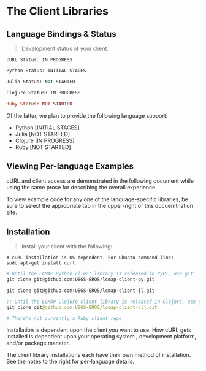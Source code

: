 # The Client Libraries

## Language Bindings & Status

> Development status of your client:

```shell
cURL Status: IN PROGRESS
```

```python
Python Status: INITIAL STAGES
```

```vb
Julia Status: NOT STARTED
```

```clojure
Clojure Status: IN PROGRESS
```

```ruby
Ruby Status: NOT STARTED
```

Of the latter, we plan to provide the following language support:

* Python <span class="status-initial-stages">[INITIAL STAGES]</span>
* Julia <span class="status-not-started">[NOT STARTED]</span>
* Clojure <span class="status-in-progress">[IN PROGRESS]</span>
* Ruby <span class="status-not-started">[NOT STARTED]</span>


## Viewing Per-language Examples

cURL and client access are demonstrated in the following document while using the same prose for describing the overall experience.

To view example code for any one of the language-specific libraries, be sure to select the appropriate tab in the upper-right of this docuemtnation site.


## Installation

> Install your client with the following:

```shell
# cURL installation is OS-dependent. For Ubuntu command-line:
sudo apt-get install curl
```

```python
# Until the LCMAP Python client library is released in PyPI, use git:
git clone git@github.com:USGS-EROS/lcmap-client-py.git
```

```vb
git clone git@github.com:USGS-EROS/lcmap-client-jl.git
```

```clojure
;; Until the LCMAP Clojure client library is released in Clojars, use git:
git clone git@github.com:USGS-EROS/lcmap-client-clj.git
```

```ruby
# There's not currently a Ruby client repo
```

Installation is dependent upon the client you want to use. How cURL gets installed is dependent upon your operating system , development platform, and/or package manater.

The client library installations each have their own method of installation. See the notes to the right for per-language details.
